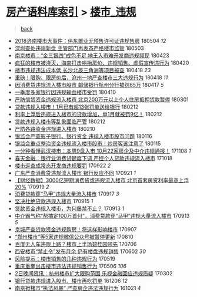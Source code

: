 [房产语料库索引](../../README.md)  > [楼市_违规](楼市_违规.md)
====
> [back](../README.md)

- [2018济南楼市大事件：伟东置业无预售许可证违规售房](http://jkwz.applinzi.com/ittc/7099274928488711179.html#2018%E6%B5%8E%E5%8D%97%E6%A5%BC%E5%B8%82%E5%A4%A7%E4%BA%8B%E4%BB%B6%EF%BC%9A%E4%BC%9F%E4%B8%9C%E7%BD%AE%E4%B8%9A%E6%97%A0%E9%A2%84%E5%94%AE%E8%AE%B8%E5%8F%AF%E8%AF%81%E8%BF%9D%E8%A7%84%E5%94%AE%E6%88%BF) 180504 *12* 
- [深圳查处违规新盘 主管部门再表态严格楼市监管](http://jkwz.applinzi.com/ittc/7098986279742211083.html#%E6%B7%B1%E5%9C%B3%E6%9F%A5%E5%A4%84%E8%BF%9D%E8%A7%84%E6%96%B0%E7%9B%98+%E4%B8%BB%E7%AE%A1%E9%83%A8%E9%97%A8%E5%86%8D%E8%A1%A8%E6%80%81%E4%B8%A5%E6%A0%BC%E6%A5%BC%E5%B8%82%E7%9B%91%E7%AE%A1) 180503  
- [南京楼市：“金三银四”成色不足 地王入市难开发商违规频现](http://jkwz.applinzi.com/ittc/7095116968703296529.html#%E5%8D%97%E4%BA%AC%E6%A5%BC%E5%B8%82%EF%BC%9A%E2%80%9C%E9%87%91%E4%B8%89%E9%93%B6%E5%9B%9B%E2%80%9D%E6%88%90%E8%89%B2%E4%B8%8D%E8%B6%B3+%E5%9C%B0%E7%8E%8B%E5%85%A5%E5%B8%82%E9%9A%BE%E5%BC%80%E5%8F%91%E5%95%86%E8%BF%9D%E8%A7%84%E9%A2%91%E7%8E%B0) 180423  
- [疯狂的楼市被浇灭，海南打击哄抬房价、违规销售、虚假宣传违行为](http://jkwz.applinzi.com/ittc/7093998369909507088.html#%E7%96%AF%E7%8B%82%E7%9A%84%E6%A5%BC%E5%B8%82%E8%A2%AB%E6%B5%87%E7%81%AD%EF%BC%8C%E6%B5%B7%E5%8D%97%E6%89%93%E5%87%BB%E5%93%84%E6%8A%AC%E6%88%BF%E4%BB%B7%E3%80%81%E8%BF%9D%E8%A7%84%E9%94%80%E5%94%AE%E3%80%81%E8%99%9A%E5%81%87%E5%AE%A3%E4%BC%A0%E8%BF%9D%E8%A1%8C%E4%B8%BA) 180420  
- [楼市违规违法成本低 长沙北辰三角洲等项目被查](http://jkwz.applinzi.com/ittc/7093392574960370705.html#%E6%A5%BC%E5%B8%82%E8%BF%9D%E8%A7%84%E8%BF%9D%E6%B3%95%E6%88%90%E6%9C%AC%E4%BD%8E+%E9%95%BF%E6%B2%99%E5%8C%97%E8%BE%B0%E4%B8%89%E8%A7%92%E6%B4%B2%E7%AD%89%E9%A1%B9%E7%9B%AE%E8%A2%AB%E6%9F%A5) 180418 *23* 
- [重磅！限购、限房价后，沧州一地严查楼市三大违规行为](http://jkwz.applinzi.com/ittc/7093270482474501130.html#%E9%87%8D%E7%A3%85%EF%BC%81%E9%99%90%E8%B4%AD%E3%80%81%E9%99%90%E6%88%BF%E4%BB%B7%E5%90%8E%EF%BC%8C%E6%B2%A7%E5%B7%9E%E4%B8%80%E5%9C%B0%E4%B8%A5%E6%9F%A5%E6%A5%BC%E5%B8%82%E4%B8%89%E5%A4%A7%E8%BF%9D%E8%A7%84%E8%A1%8C%E4%B8%BA) 180418 *11* 
- [因消费贷违规流入楼市股市 邮储银行杭州分行被罚65万](http://jkwz.applinzi.com/ittc/7092882828415206407.html#%E5%9B%A0%E6%B6%88%E8%B4%B9%E8%B4%B7%E8%BF%9D%E8%A7%84%E6%B5%81%E5%85%A5%E6%A5%BC%E5%B8%82%E8%82%A1%E5%B8%82+%E9%82%AE%E5%82%A8%E9%93%B6%E8%A1%8C%E6%9D%AD%E5%B7%9E%E5%88%86%E8%A1%8C%E8%A2%AB%E7%BD%9A65%E4%B8%87) 180417 *5* 
- [一季度多家银行因违规输血楼市受罚](http://jkwz.applinzi.com/ittc/7090258349637764102.html#%E4%B8%80%E5%AD%A3%E5%BA%A6%E5%A4%9A%E5%AE%B6%E9%93%B6%E8%A1%8C%E5%9B%A0%E8%BF%9D%E8%A7%84%E8%BE%93%E8%A1%80%E6%A5%BC%E5%B8%82%E5%8F%97%E7%BD%9A) 180410  
- [严防信贷资金违规流入楼市 北京200万元以上个人住房抵押贷款暂停](http://jkwz.applinzi.com/ittc/7075504317471917063.html#%E4%B8%A5%E9%98%B2%E4%BF%A1%E8%B4%B7%E8%B5%84%E9%87%91%E8%BF%9D%E8%A7%84%E6%B5%81%E5%85%A5%E6%A5%BC%E5%B8%82+%E5%8C%97%E4%BA%AC200%E4%B8%87%E5%85%83%E4%BB%A5%E4%B8%8A%E4%B8%AA%E4%BA%BA%E4%BD%8F%E6%88%BF%E6%8A%B5%E6%8A%BC%E8%B4%B7%E6%AC%BE%E6%9A%82%E5%81%9C) 180301  
- [贷款违规入楼市！1月已有超13张罚单送给银行](http://jkwz.applinzi.com/ittc/7069139174865503248.html#%E8%B4%B7%E6%AC%BE%E8%BF%9D%E8%A7%84%E5%85%A5%E6%A5%BC%E5%B8%82%EF%BC%811%E6%9C%88%E5%B7%B2%E6%9C%89%E8%B6%8513%E5%BC%A0%E7%BD%9A%E5%8D%95%E9%80%81%E7%BB%99%E9%93%B6%E8%A1%8C) 180212  
- [利率上浮后违规进入楼市的贷款增加，单1月就被罚9亿！](http://jkwz.applinzi.com/ittc/7069134677661451281.html#%E5%88%A9%E7%8E%87%E4%B8%8A%E6%B5%AE%E5%90%8E%E8%BF%9D%E8%A7%84%E8%BF%9B%E5%85%A5%E6%A5%BC%E5%B8%82%E7%9A%84%E8%B4%B7%E6%AC%BE%E5%A2%9E%E5%8A%A0%EF%BC%8C%E5%8D%951%E6%9C%88%E5%B0%B1%E8%A2%AB%E7%BD%9A9%E4%BA%BF%EF%BC%81) 180212  
- [贷款违规入楼市等乱象面临严管](http://jkwz.applinzi.com/ittc/7069098666738844679.html#%E8%B4%B7%E6%AC%BE%E8%BF%9D%E8%A7%84%E5%85%A5%E6%A5%BC%E5%B8%82%E7%AD%89%E4%B9%B1%E8%B1%A1%E9%9D%A2%E4%B8%B4%E4%B8%A5%E7%AE%A1) 180212  
- [严防各路资金违规进入楼市](http://jkwz.applinzi.com/ittc/7068303482392413200.html#%E4%B8%A5%E9%98%B2%E5%90%84%E8%B7%AF%E8%B5%84%E9%87%91%E8%BF%9D%E8%A7%84%E8%BF%9B%E5%85%A5%E6%A5%BC%E5%B8%82) 180210  
- [银监会严查影子银行、银行资金 违规入楼市股市问题](http://jkwz.applinzi.com/ittc/7059066654179197962.html#%E9%93%B6%E7%9B%91%E4%BC%9A%E4%B8%A5%E6%9F%A5%E5%BD%B1%E5%AD%90%E9%93%B6%E8%A1%8C%E3%80%81%E9%93%B6%E8%A1%8C%E8%B5%84%E9%87%91+%E8%BF%9D%E8%A7%84%E5%85%A5%E6%A5%BC%E5%B8%82%E8%82%A1%E5%B8%82%E9%97%AE%E9%A2%98) 180116  
- [银监会重点整治资金违规流入楼市股市！炒房客该注意了](http://jkwz.applinzi.com/ittc/7058826954306749457.html#%E9%93%B6%E7%9B%91%E4%BC%9A%E9%87%8D%E7%82%B9%E6%95%B4%E6%B2%BB%E8%B5%84%E9%87%91%E8%BF%9D%E8%A7%84%E6%B5%81%E5%85%A5%E6%A5%BC%E5%B8%82%E8%82%A1%E5%B8%82%EF%BC%81%E7%82%92%E6%88%BF%E5%AE%A2%E8%AF%A5%E6%B3%A8%E6%84%8F%E4%BA%86) 180115  
- [一分钟看懂武汉楼市：本周9盘入市 10月22家房企及中介违规通报！](http://jkwz.applinzi.com/ittc/7033599965530686480.html#%E4%B8%80%E5%88%86%E9%92%9F%E7%9C%8B%E6%87%82%E6%AD%A6%E6%B1%89%E6%A5%BC%E5%B8%82%EF%BC%9A%E6%9C%AC%E5%91%A89%E7%9B%98%E5%85%A5%E5%B8%82+10%E6%9C%8822%E5%AE%B6%E6%88%BF%E4%BC%81%E5%8F%8A%E4%B8%AD%E4%BB%8B%E8%BF%9D%E8%A7%84%E9%80%9A%E6%8A%A5%EF%BC%81) 171108 *1* 
- [春天金融：银行业消费贷额度下调 严控个人贷款违规流入楼市](http://jkwz.applinzi.com/ittc/7025817383606944785.html#%E6%98%A5%E5%A4%A9%E9%87%91%E8%9E%8D%EF%BC%9A%E9%93%B6%E8%A1%8C%E4%B8%9A%E6%B6%88%E8%B4%B9%E8%B4%B7%E9%A2%9D%E5%BA%A6%E4%B8%8B%E8%B0%83+%E4%B8%A5%E6%8E%A7%E4%B8%AA%E4%BA%BA%E8%B4%B7%E6%AC%BE%E8%BF%9D%E8%A7%84%E6%B5%81%E5%85%A5%E6%A5%BC%E5%B8%82) 171018  
- [楼市巡查成常态开发商违规要罚](http://jkwz.applinzi.com/ittc/7016006284544050192.html#%E6%A5%BC%E5%B8%82%E5%B7%A1%E6%9F%A5%E6%88%90%E5%B8%B8%E6%80%81%E5%BC%80%E5%8F%91%E5%95%86%E8%BF%9D%E8%A7%84%E8%A6%81%E7%BD%9A) 170922 *2* 
- [广东严查消费贷违规流入楼市 银行反应不同](http://jkwz.applinzi.com/ittc/7015764634823558160.html#%E5%B9%BF%E4%B8%9C%E4%B8%A5%E6%9F%A5%E6%B6%88%E8%B4%B9%E8%B4%B7%E8%BF%9D%E8%A7%84%E6%B5%81%E5%85%A5%E6%A5%BC%E5%B8%82+%E9%93%B6%E8%A1%8C%E5%8F%8D%E5%BA%94%E4%B8%8D%E5%90%8C) 170921 *1* 
- [【财经数据】3000亿短期消费贷或违规流入楼市 北京首套房贷利率最高上浮20%](http://jkwz.applinzi.com/ittc/7015075215997142032.html#%E3%80%90%E8%B4%A2%E7%BB%8F%E6%95%B0%E6%8D%AE%E3%80%913000%E4%BA%BF%E7%9F%AD%E6%9C%9F%E6%B6%88%E8%B4%B9%E8%B4%B7%E6%88%96%E8%BF%9D%E8%A7%84%E6%B5%81%E5%85%A5%E6%A5%BC%E5%B8%82+%E5%8C%97%E4%BA%AC%E9%A6%96%E5%A5%97%E6%88%BF%E8%B4%B7%E5%88%A9%E7%8E%87%E6%9C%80%E9%AB%98%E4%B8%8A%E6%B5%AE20%25) 170919 *2* 
- [消费贷款穿“马甲”违规大量流入楼市](http://jkwz.applinzi.com/ittc/7014179811092857872.html#%E6%B6%88%E8%B4%B9%E8%B4%B7%E6%AC%BE%E7%A9%BF%E2%80%9C%E9%A9%AC%E7%94%B2%E2%80%9D%E8%BF%9D%E8%A7%84%E5%A4%A7%E9%87%8F%E6%B5%81%E5%85%A5%E6%A5%BC%E5%B8%82) 170917 *3* 
- [坚决杜绝贷款违规入楼市](http://jkwz.applinzi.com/ittc/7013431736149738512.html#%E5%9D%9A%E5%86%B3%E6%9D%9C%E7%BB%9D%E8%B4%B7%E6%AC%BE%E8%BF%9D%E8%A7%84%E5%85%A5%E6%A5%BC%E5%B8%82) 170915 *1* 
- [贷款资金违规入楼市，为何屡禁不止？](http://jkwz.applinzi.com/ittc/7012910848090309649.html#%E8%B4%B7%E6%AC%BE%E8%B5%84%E9%87%91%E8%BF%9D%E8%A7%84%E5%85%A5%E6%A5%BC%E5%B8%82%EF%BC%8C%E4%B8%BA%E4%BD%95%E5%B1%A1%E7%A6%81%E4%B8%8D%E6%AD%A2%EF%BC%9F) 170913 *1* 
- [中介霸气称“帮搞定100万首付”，消费贷款穿“马甲”违规大量流入楼市](http://jkwz.applinzi.com/ittc/7012836473265718288.html#%E4%B8%AD%E4%BB%8B%E9%9C%B8%E6%B0%94%E7%A7%B0%E2%80%9C%E5%B8%AE%E6%90%9E%E5%AE%9A100%E4%B8%87%E9%A6%96%E4%BB%98%E2%80%9D%EF%BC%8C%E6%B6%88%E8%B4%B9%E8%B4%B7%E6%AC%BE%E7%A9%BF%E2%80%9C%E9%A9%AC%E7%94%B2%E2%80%9D%E8%BF%9D%E8%A7%84%E5%A4%A7%E9%87%8F%E6%B5%81%E5%85%A5%E6%A5%BC%E5%B8%82) 170913 *5* 
- [京城严查贷款资金违规购房！将这样影响楼市](http://jkwz.applinzi.com/ittc/7010602942389027857.html#%E4%BA%AC%E5%9F%8E%E4%B8%A5%E6%9F%A5%E8%B4%B7%E6%AC%BE%E8%B5%84%E9%87%91%E8%BF%9D%E8%A7%84%E8%B4%AD%E6%88%BF%EF%BC%81%E5%B0%86%E8%BF%99%E6%A0%B7%E5%BD%B1%E5%93%8D%E6%A5%BC%E5%B8%82) 170907  
- [“郑州楼市”等5家违规微信公众号被暂停更新](http://jkwz.applinzi.com/ittc/7000149004288263185.html#%E2%80%9C%E9%83%91%E5%B7%9E%E6%A5%BC%E5%B8%82%E2%80%9D%E7%AD%895%E5%AE%B6%E8%BF%9D%E8%A7%84%E5%BE%AE%E4%BF%A1%E5%85%AC%E4%BC%97%E5%8F%B7%E8%A2%AB%E6%9A%82%E5%81%9C%E6%9B%B4%E6%96%B0) 170810  
- [百度无人车违规上路？楼市上半场碧桂园领先](http://jkwz.applinzi.com/ittc/6987199123907150853.html#%E7%99%BE%E5%BA%A6%E6%97%A0%E4%BA%BA%E8%BD%A6%E8%BF%9D%E8%A7%84%E4%B8%8A%E8%B7%AF%EF%BC%9F%E6%A5%BC%E5%B8%82%E4%B8%8A%E5%8D%8A%E5%9C%BA%E7%A2%A7%E6%A1%82%E5%9B%AD%E9%A2%86%E5%85%88) 170706  
- [西安楼市“禁止令”发布月余 仍有楼盘违规销售](http://jkwz.applinzi.com/ittc/6974527117017482245.html#%E8%A5%BF%E5%AE%89%E6%A5%BC%E5%B8%82%E2%80%9C%E7%A6%81%E6%AD%A2%E4%BB%A4%E2%80%9D%E5%8F%91%E5%B8%83%E6%9C%88%E4%BD%99+%E4%BB%8D%E6%9C%89%E6%A5%BC%E7%9B%98%E8%BF%9D%E8%A7%84%E9%94%80%E5%94%AE) 170602 *30* 
- [风险提示：楼市销售的几种违规行为](http://jkwz.applinzi.com/ittc/6969307948827280388.html#%E9%A3%8E%E9%99%A9%E6%8F%90%E7%A4%BA%EF%BC%9A%E6%A5%BC%E5%B8%82%E9%94%80%E5%94%AE%E7%9A%84%E5%87%A0%E7%A7%8D%E8%BF%9D%E8%A7%84%E8%A1%8C%E4%B8%BA) 170519  
- [重庆重拳出击楼市违法违规销售行为](http://jkwz.applinzi.com/ittc/6964508641125204996.html#%E9%87%8D%E5%BA%86%E9%87%8D%E6%8B%B3%E5%87%BA%E5%87%BB%E6%A5%BC%E5%B8%82%E8%BF%9D%E6%B3%95%E8%BF%9D%E8%A7%84%E9%94%80%E5%94%AE%E8%A1%8C%E4%B8%BA) 170506 *106* 
- [2日晚间资讯：杭州楼市扩大限购范围 乐视金融回应违规质疑](http://jkwz.applinzi.com/ittc/6940544271143928836.html#2%E6%97%A5%E6%99%9A%E9%97%B4%E8%B5%84%E8%AE%AF%EF%BC%9A%E6%9D%AD%E5%B7%9E%E6%A5%BC%E5%B8%82%E6%89%A9%E5%A4%A7%E9%99%90%E8%B4%AD%E8%8C%83%E5%9B%B4+%E4%B9%90%E8%A7%86%E9%87%91%E8%9E%8D%E5%9B%9E%E5%BA%94%E8%BF%9D%E8%A7%84%E8%B4%A8%E7%96%91) 170302  
- [银行贷款违规进入股市、楼市再吃罚单](http://jkwz.applinzi.com/ittc/6908344450769486853.html#%E9%93%B6%E8%A1%8C%E8%B4%B7%E6%AC%BE%E8%BF%9D%E8%A7%84%E8%BF%9B%E5%85%A5%E8%82%A1%E5%B8%82%E3%80%81%E6%A5%BC%E5%B8%82%E5%86%8D%E5%90%83%E7%BD%9A%E5%8D%95) 161206 *12* 
- [南京掀楼市“执法风暴” 严查房企违法违规行为](http://jkwz.applinzi.com/ittc/6891454481945854981.html#%E5%8D%97%E4%BA%AC%E6%8E%80%E6%A5%BC%E5%B8%82%E2%80%9C%E6%89%A7%E6%B3%95%E9%A3%8E%E6%9A%B4%E2%80%9D+%E4%B8%A5%E6%9F%A5%E6%88%BF%E4%BC%81%E8%BF%9D%E6%B3%95%E8%BF%9D%E8%A7%84%E8%A1%8C%E4%B8%BA) 161021 *4* 
